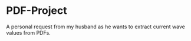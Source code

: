 # PDF-Project

A personal request from my husband as he wants to extract current wave values from PDFs.
